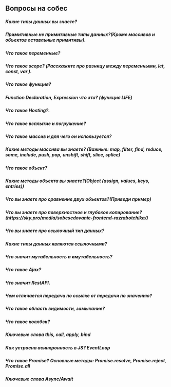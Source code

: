 ## Вопросы на собес

##### Какие типы данных вы знаете?
##### Примитивные не примитивные типы данных?**(Кроме массивов и объектов оставльные примитивы)**.
##### Что такое переменные?
##### Что такое scope? (Расскажите про разницу между переменными, let, const, var ).
##### Что такое функция?
##### Function Declaration, Expression что это? (функция LIFE)
##### Что такое Hosting?.
##### Что такое всплытие и погружение?
##### Что такое массив и для чего он используется?
##### Какие методы массива вы знаете? **(Важные: map, filter, find, reduce, some, include, push, pop, unshift, shift, slice, splice)**
##### Что такое объект? 
##### Какие методы объекта вы знаете?**(Object (assign, values, keys, entries))**
##### Что вы знаете про сравнение двух объектов?(Приведи пример)
##### Что вы знаете про поверхностное и глубокое копирование?(https://sky.pro/media/sobesedovanie-frontend-razrabotchika/)
##### Что вы знаете про ссылочный тип данных?
##### Какие типы данных являются ссылочными?
##### Что значит мутабельность и имутабельность?
##### Что такое Ajax?
##### Что значит RestAPI.
##### Чем отличается передача по ссылке от передачи по значению?
##### Что такое область видимости, замыкание?
##### Что такое коллбэк?
##### Ключевые слова this, call, apply, bind
##### Как устроена асинхронность в JS? EventLoop
##### Что такое Promise? Основные методы: Promise.resolve, Promise.reject, Promise.all
##### Ключевые слова Async/Await